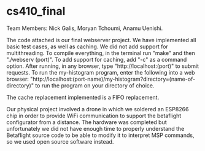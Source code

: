# cs410_final


Team Members: Nick Galis, Moryan Tchoumi, Anamu Uenishi.

The code attached is our final webserver project. We have implemented all basic test cases, as well as caching. We did not add support for multithreading. To compile everything, in the terminal run "make" and then "./webserv (port)". To add support for caching, add "-c" as a command option. After running, in any browser, type "http://localhost:(port)" to submit requests. To run the my-histogram program, enter the following into a web browser: "http://localhost:(port-name)/my-histogram?directory=(name-of-directory)" to run the program on your directory of choice. 

The cache replacement implemented is a FIFO replacement.

Our physical project involved a drone in which we soldered an ESP8266 chip in order to provide WiFi communication to support the betaflight configurator from a distance. The hardware was completed but unfortunately we did not have enough time to properly understand the Betaflight source code to be able to modify it to interpret MSP commands, so we used open source software instead.
